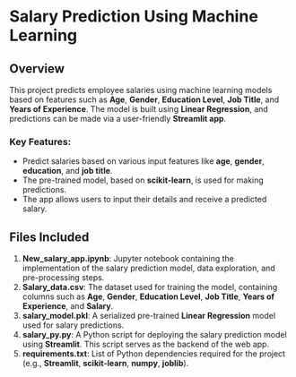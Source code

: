 # Salary Prediction Using Machine Learning

## Overview
This project predicts employee salaries using machine learning models based on features such as **Age**, **Gender**, **Education Level**, **Job Title**, and **Years of Experience**. The model is built using **Linear Regression**, and predictions can be made via a user-friendly **Streamlit app**.

### Key Features:
- Predict salaries based on various input features like **age**, **gender**, **education**, and **job title**.
- The pre-trained model, based on **scikit-learn**, is used for making predictions.
- The app allows users to input their details and receive a predicted salary.

## Files Included
1. **New_salary_app.ipynb**: Jupyter notebook containing the implementation of the salary prediction model, data exploration, and pre-processing steps.
2. **Salary_data.csv**: The dataset used for training the model, containing columns such as **Age**, **Gender**, **Education Level**, **Job Title**, **Years of Experience**, and **Salary**.
3. **salary_model.pkl**: A serialized pre-trained **Linear Regression** model used for salary predictions.
4. **salary_py.py**: A Python script for deploying the salary prediction model using **Streamlit**. This script serves as the backend of the web app.
5. **requirements.txt**: List of Python dependencies required for the project (e.g., **Streamlit**, **scikit-learn**, **numpy**, **joblib**).
